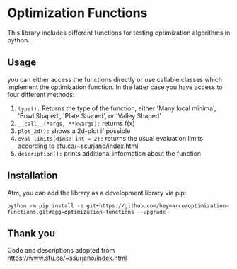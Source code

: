# Optimization Functions

This library includes different functions for testing optimization algorithms in python.

## Usage

you can either access the functions directly or use callable classes which implement the optimization function. In the latter case you have access to four different methods:

1. `type():` Returns the type of the function, either 'Many local minima', 'Bowl Shaped', 'Plate Shaped', or 'Valley Shaped'
2. `__call__(*args, **kwargs):` returns f(x)
3. `plot_2d():` shows a 2d-plot if possible
4. `eval_limits(dims: int = 2):` returns the usual evaluation limits according to sfu.ca/~ssurjano/index.html
5. `description():` prints additional information about the function

## Installation

Atm, you can add the library as a development library via pip:

    python -m pip install -e git+https://github.com/heymarco/optimization-functions.git#egg=optimization-functions --upgrade

## Thank you

Code and descriptions adopted from https://www.sfu.ca/~ssurjano/index.html